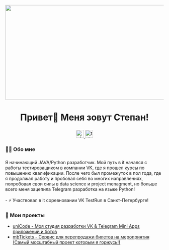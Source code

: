 <br clear="both">

<div align="center">
  <img height="300" width="600" src="https://user-images.githubusercontent.com/74038190/225813708-98b745f2-7d22-48cf-9150-083f1b00d6c9.gif"  />
</div>

###

<h1 align="center">Привет👋 Меня зовут Степан!</h1>

###

<div align="center">
  <a href="https://vk.com/monekeny" target="_blank">
    <img src="https://img.shields.io/badge/VK-0077FF?style=for-the-badge&logo=vk&logoColor=FFFFFF" height="25" alt="vk logo"  />
  </a>
  <a href="https://t.me/monekeny" target="_blank">
    <img src="https://img.shields.io/static/v1?message=Telegram&logo=telegram&label=&color=2CA5E0&logoColor=white&labelColor=&style=for-the-badge" height="25" alt="telegram logo"  />
  </a>
</div>

###

<h3 align="left">👩‍💻  Обо мне</h3>

###

<p align="left">Я начинающий JAVA/Python разработчик. Мой путь в it начался с работы тестироващиком в компании VK, где я прошел курсы по повышению квалификации. После чего был промежуток в пол года, где я продолжал работу и пробовал себя во многих направлениях, попробовал свои силы в data science и project menagment, но больше всего меня зацепила Telegram разработка на языке Python! <br><br>- ⚡ Участвовал в it соревновании VK TestRun в Санкт-Петербурге!</p>

###
<h3 align="left">📕 Мои проекты</h3>

- [uniCode - Моя студия разработки VK & Telegram Mini Apps приложений и ботов](https://github.com/uniCodelp)
- [mbTickets - Сервис для перепродажи билетов на мероприятия (Самый мосштабный проект которым я горжусь!)](https://github.com/uniCodelp/mbtickets)

###

###
